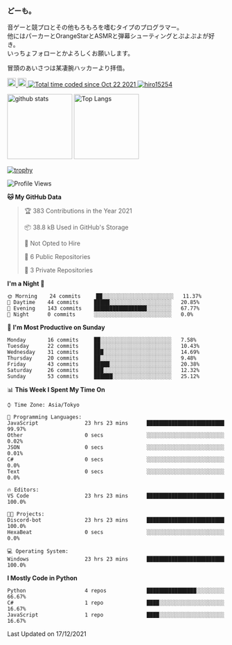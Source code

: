 ### どーも。

音ゲーと競プロとその他もろもろを嗜むタイプのプログラマー。<br>
他にはパーカーとOrangeStarとASMRと弾幕シューティングとぷよぷよが好き。<br>
いっちょフォローとかよろしくお願いします。<br>

冒頭のあいさつは某凄腕ハッカーより拝借。

<p align="left"> 
  <a href="http://twitter.com/hiro15254">
    <img height="20" src="https://img.shields.io/twitter/follow/hiro15254?label=Twitter&logo=twitter&style=flat" />
  </a>
  <a href="https://github.com/hiro15254">
    <img height="20" src="https://img.shields.io/github/followers/hiro15254?label=follow&logo=github&style=flat" />
  </a>
  <a href="https://wakatime.com/@4c6eda6c-d45f-4db4-82b1-bb86de5eb197">
    <img src="https://wakatime.com/badge/user/4c6eda6c-d45f-4db4-82b1-bb86de5eb197.svg" alt="Total time coded since Oct 22 2021" />
  </a>
  <a href="https://github.com/hiro15254">
    <img src="https://komarev.com/ghpvc/?username=hiro15254" alt="hiro15254" />
  </a>
</p>

<p align="left">
  <img alt="github stats" height="150px" src="https://github-readme-stats.vercel.app/api?username=hiro15254&theme=onedark&show_icons=ture&count_private=true" />
  <img alt="Top Langs" height="150px" src="https://github-readme-stats.vercel.app/api/top-langs/?username=hiro15254&layout=compact&show_icons=true&theme=onedark&count_private=true" />
</p>

[![trophy](https://github-profile-trophy.vercel.app/?username=hiro15254&theme=onedark&column=10)](https://github.com/ryo-ma/github-profile-trophy)

<!--START_SECTION:waka-->
![Profile Views](http://img.shields.io/badge/Profile%20Views-1-blue)

**🐱 My GitHub Data** 

> 🏆 383 Contributions in the Year 2021
 > 
> 📦 38.8 kB Used in GitHub's Storage 
 > 
> 🚫 Not Opted to Hire
 > 
> 📜 6 Public Repositories 
 > 
> 🔑 3 Private Repositories  
 > 
**I'm a Night 🦉** 

```text
🌞 Morning    24 commits     ██░░░░░░░░░░░░░░░░░░░░░░░   11.37% 
🌆 Daytime    44 commits     █████░░░░░░░░░░░░░░░░░░░░   20.85% 
🌃 Evening    143 commits    █████████████████░░░░░░░░   67.77% 
🌙 Night      0 commits      ░░░░░░░░░░░░░░░░░░░░░░░░░   0.0%

```
📅 **I'm Most Productive on Sunday** 

```text
Monday       16 commits     ██░░░░░░░░░░░░░░░░░░░░░░░   7.58% 
Tuesday      22 commits     ██░░░░░░░░░░░░░░░░░░░░░░░   10.43% 
Wednesday    31 commits     ███░░░░░░░░░░░░░░░░░░░░░░   14.69% 
Thursday     20 commits     ██░░░░░░░░░░░░░░░░░░░░░░░   9.48% 
Friday       43 commits     █████░░░░░░░░░░░░░░░░░░░░   20.38% 
Saturday     26 commits     ███░░░░░░░░░░░░░░░░░░░░░░   12.32% 
Sunday       53 commits     ██████░░░░░░░░░░░░░░░░░░░   25.12%

```


📊 **This Week I Spent My Time On** 

```text
⌚︎ Time Zone: Asia/Tokyo

💬 Programming Languages: 
JavaScript               23 hrs 23 mins      █████████████████████████   99.97% 
Other                    0 secs              ░░░░░░░░░░░░░░░░░░░░░░░░░   0.02% 
JSON                     0 secs              ░░░░░░░░░░░░░░░░░░░░░░░░░   0.01% 
C#                       0 secs              ░░░░░░░░░░░░░░░░░░░░░░░░░   0.0% 
Text                     0 secs              ░░░░░░░░░░░░░░░░░░░░░░░░░   0.0%

🔥 Editors: 
VS Code                  23 hrs 23 mins      █████████████████████████   100.0%

🐱‍💻 Projects: 
Discord-bot              23 hrs 23 mins      █████████████████████████   100.0% 
HexaBeat                 0 secs              ░░░░░░░░░░░░░░░░░░░░░░░░░   0.0%

💻 Operating System: 
Windows                  23 hrs 23 mins      █████████████████████████   100.0%

```

**I Mostly Code in Python** 

```text
Python                   4 repos             ████████████████░░░░░░░░░   66.67% 
C#                       1 repo              ████░░░░░░░░░░░░░░░░░░░░░   16.67% 
JavaScript               1 repo              ████░░░░░░░░░░░░░░░░░░░░░   16.67%

```



 Last Updated on 17/12/2021
<!--END_SECTION:waka-->
